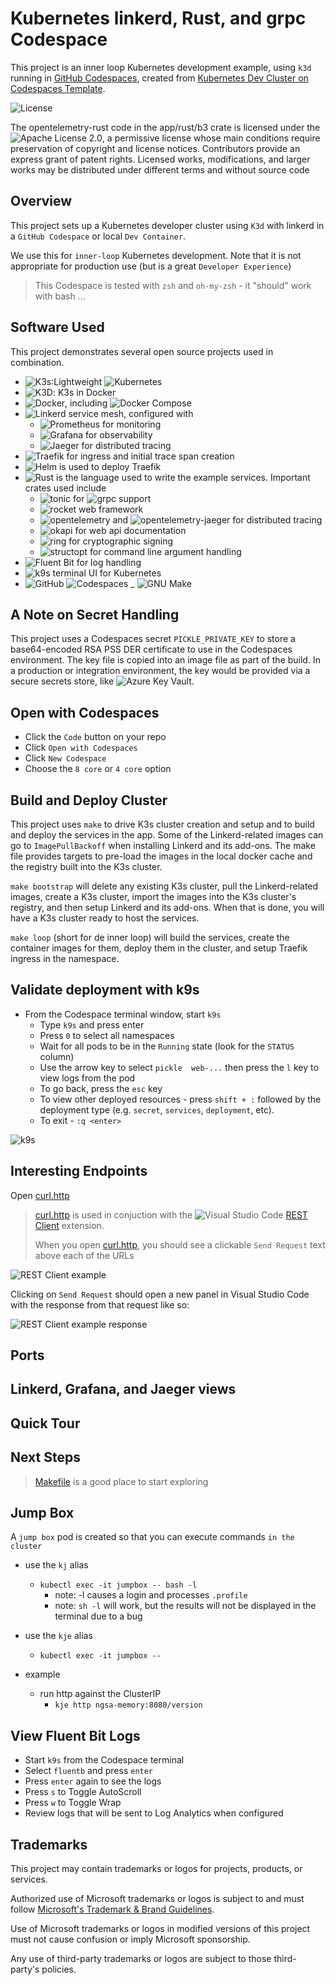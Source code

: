 # Kubernetes linkerd, Rust, and grpc Codespace

This project is an inner loop Kubernetes development example, using `k3d` running in [GitHub Codespaces](https://github.com/features/codespaces), created from [Kubernetes Dev Cluster on Codespaces Template](https://github.com/retaildevcrews/kind-k3d-codespaces-template).

![License](https://img.shields.io/badge/license-MIT-green.svg)

The opentelemetry-rust code in the app/rust/b3 crate is licensed under the
![Apache License 2.0](https://github.com/open-telemetry/opentelemetry-rust/blob/main/LICENSE),
a permissive license whose main conditions require preservation of copyright and license notices.
Contributors provide an express grant of patent rights. Licensed works, modifications, and larger
works may be distributed under different terms and without source code

## Overview

This project sets up a Kubernetes developer cluster using `K3d` with linkerd in a `GitHub Codespace` or local `Dev Container`.

We use this for `inner-loop` Kubernetes development. Note that it is not appropriate for production use (but is a great `Developer Experience`)

> This Codespace is tested with `zsh` and `oh-my-zsh` - it "should" work with bash ...

## Software Used

This project demonstrates several open source projects used in combination.

- ![K3s](https://k3s.io/):Lightweight ![Kubernetes](https://kubernetes.io/)
- ![K3D](https://k3d.io/): K3s in Docker
- ![Docker](https://www.docker.com/), including ![Docker Compose](https://docs.docker.com/compose/)
- ![Linkerd](https://linkerd.io/) service mesh, configured with
  - ![Prometheus](https://prometheus.io/) for monitoring
  - ![Grafana](https://grafana.com/) for observability
  - ![Jaeger](https://www.jaegertracing.io/) for distributed tracing
- ![Traefik](https://traefik.io/) for ingress and initial trace span creation
- ![Helm](https://helm.sh/) is used to deploy Traefik
- ![Rust](https://www.rust-lang.org/) is the language used to write the example services. Important crates used include
  - ![tonic](https://crates.io/crates/tonic) for ![grpc](https://grpc.io/) support
  - ![rocket](https://rocket.rs/) web framework
  - ![opentelemetry](https://crates.io/crates/opentelemetry) and ![opentelemetry-jaeger](https://crates.io/crates/opentelemetry-jaeger) for distributed tracing
  - ![okapi](https://crates.io/crates/okapi) for web api documentation
  - ![ring](https://crates.io/crates/ring) for cryptographic signing
  - ![structopt](https://crates.io/crates/structopt) for command line argument handling
- ![Fluent Bit](https://fluentbit.io/) for log handling
- ![k9s](https://k9scli.io/) terminal UI for Kubernetes
- ![GitHub](https://github.com/) ![Codespaces](https://github.com/features/codespaces)
_ ![GNU Make](https://www.gnu.org/software/make/)

## A Note on Secret Handling

This project uses a Codespaces secret `PICKLE_PRIVATE_KEY` to store a base64-encoded RSA PSS DER certificate to use in the Codespaces
environment. The key file is copied into an image file as part of the build. In a production or integration environment, the key would
be provided via a secure secrets store, like ![Azure Key Vault](https://azure.microsoft.com/en-us/services/key-vault/).

## Open with Codespaces

- Click the `Code` button on your repo
- Click `Open with Codespaces`
- Click `New Codespace`
- Choose the `8 core` or `4 core` option

## Build and Deploy Cluster

This project uses `make` to drive K3s cluster creation and setup and to build and deploy the services in the app. Some of the
Linkerd-related images can go to `ImagePullBackoff` when installing Linkerd and its add-ons. The make file provides targets to
pre-load the images in the local docker cache and the registry built into the K3s cluster.

`make bootstrap` will delete any existing K3s cluster, pull the Linkerd-related images, create a K3s cluster, import the images into the
K3s cluster's registry, and then setup Linkerd and its add-ons. When that is done, you will have a K3s cluster ready to host the services.

`make loop` (short for de inner loop) will build the services, create the container images for them, deploy them in the cluster, and setup
Traefik ingress in the namespace.

## Validate deployment with k9s

- From the Codespace terminal window, start `k9s`
  - Type `k9s` and press enter
  - Press `0` to select all namespaces
  - Wait for all pods to be in the `Running` state (look for the `STATUS` column)
  - Use the arrow key to select `pickle  web-...` then press the `l` key to view logs from the pod
  - To go back, press the `esc` key
  - To view other deployed resources - press `shift + :` followed by the deployment type (e.g. `secret`, `services`, `deployment`, etc).
  - To exit - `:q <enter>`

![k9s](./images/k9s.png)

## Interesting Endpoints

Open [curl.http](./curl.http)

> [curl.http](./curl.http) is used in conjuction with the ![Visual Studio Code](https://code.visualstudio.com/)
[REST Client](https://marketplace.visualstudio.com/items?itemName=humao.rest-client) extension.
>
> When you open [curl.http](./curl.http), you should see a clickable `Send Request` text above each of the URLs

![REST Client example](./images/RESTClient.png)

Clicking on `Send Request` should open a new panel in Visual Studio Code with the response from that request like so:

![REST Client example response](./images/RESTClientResponse.png)

## Ports

## Linkerd, Grafana, and Jaeger views

## Quick Tour

## Next Steps

> [Makefile](./Makefile) is a good place to start exploring

## Jump Box

A `jump box` pod is created so that you can execute commands `in the cluster`

- use the `kj` alias
  - `kubectl exec -it jumpbox -- bash -l`
    - note: -l causes a login and processes `.profile`
    - note: `sh -l` will work, but the results will not be displayed in the terminal due to a bug

- use the `kje` alias
  - `kubectl exec -it jumpbox --`
- example
  - run http against the ClusterIP
    - `kje http ngsa-memory:8080/version`

## View Fluent Bit Logs

- Start `k9s` from the Codespace terminal
- Select `fluentb` and press `enter`
- Press `enter` again to see the logs
- Press `s` to Toggle AutoScroll
- Press `w` to Toggle Wrap
- Review logs that will be sent to Log Analytics when configured

## Trademarks

This project may contain trademarks or logos for projects, products, or services.

Authorized use of Microsoft trademarks or logos is subject to and must follow [Microsoft's Trademark & Brand Guidelines](https://www.microsoft.com/en-us/legal/intellectualproperty/trademarks/usage/general).

Use of Microsoft trademarks or logos in modified versions of this project must not cause confusion or imply Microsoft sponsorship.

Any use of third-party trademarks or logos are subject to those third-party's policies.
